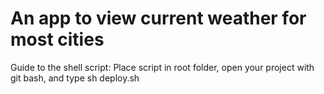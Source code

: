 # An app to view current weather for most cities

Guide to the shell script: Place script in root folder,  open your project with git bash, and type sh deploy.sh
